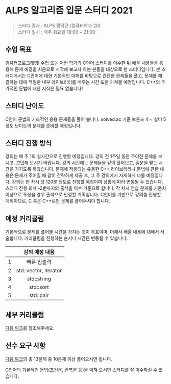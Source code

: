# ALPS 알고리즘 입문 스터디 2021

> 스터디 강사 : ALPS 황덕근 (컴퓨터학과 20)<br>스터디 일시 : 매주 화요일 19:00 ~ 21:00

## 수업 목표

컴퓨터프로그래밍I 수업 또는 저번 학기의 C언어 스터디를 이수한 뒤 배운 내용들을 응용해 문제 해결을 처음으로 시작해 보고자 하는 분들을 대상으로 한 스터디입니다. 본 스터디에서는 C언어에 대한 기본적인 이해를 바탕으로 간단한 문제들을 풀고, 문제를 해결하는 데에 적절한 내부 라이브러리를 배우는 시간 또한 가져볼 예정입니다. C++의 추가적인 문법에 대한 지식은 필요 없습니다!

## 스터디 난이도

C언어 문법의 기초적인 응용 문제들을 풀어 봅니다. solved.ac 기준 브론즈 4 ~ 실버 5 정도 난이도의 문제를 준비할 예정입니다.

## 스터디 진행 방식

강의는 매 주 1회 실시간으로 진행할 예정입니다. 강의 전 1주일 동안 주어진 문제를 보시고, 고민해 보시기 바랍니다. 강의 시간에는 문제들을 같이 풀어보고, 질문을 받는 시간을 가지도록 하겠습니다. 문제에 적용되는 유용한 C++ 라이브러리나 문법에 관한 내용은 문제가 주어질 때 같이 간략하게 제공 후, 그 주 강의에서 자세하게 다룰 예정입니다.
강의는 한 차시 당 120분 정도로 진행할 예정이며 상황에 따라 변동될 수 있습니다.
스터디 진행 회차 -2번까지의 출석을 이수 기준으로 합니다. 각 차시 연습 문제를 기준치 이상으로 푸셨을 경우 출석으로 인정할 계획입니다.
C언어를 기반으로 강의를 진행할 계획이므로, C 혹은 C++로만 문제를 풀어주셔야 합니다.

## 예정 커리큘럼

기본적으로 문제를 풀어볼 시간을 가지는 것이 목표이며, 더해서 배울 내용에 대해서 서술합니다. 커리큘럼을 진행하는 순서나 시간은 변동될 수 있습니다.

|  |                 강의 예정 내용                 |
| :--: | :--------------------------------------------: |
|  1   |  빠른 입출력  |
|  2   |  std::vector, iterator  |
|  3   |  std::string  |
|  4   |  std::sort  |
|  5   |  std::pair  |

## 세부 커리큘럼

[다음 링크](https://github.com/ALPS-Study/Introduction/blob/master/2021-2R/0x00%20%EC%95%8C%EA%B3%A0%EB%A6%AC%EC%A6%98%20%EC%9E%85%EB%AC%B8%20%EC%8A%A4%ED%84%B0%EB%94%94/ps_study_2021.md)를 참조해주세요.

## 선수 요구 사항

[다음 링크](https://www.acmicpc.net/workbook/view/8853)의 총 13문제 중 10문제 이상 풀어오시면 됩니다.

C언어의 기본적인 문법(조건문, 반복문 등)을 익혀 오시면 스터디를 잘 이수하실 수 있습니다.

